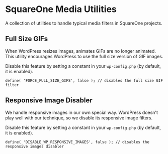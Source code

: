 # SquareOne Media Utilities

A collection of utilities to handle typical media filters in SquareOne projects.

## Full Size GIFs

When WordPress resizes images, animates GIFs are no longer animated. This utility encourages
WordPress to use the full size version of GIF images.

Disable this feature by setting a constant in your `wp-config.php` (by default, it is enabled).

```
define( 'FORCE_FULL_SIZE_GIFS', false ); // disables the full size GIF filter
```

## Responsive Image Disabler

We handle responsive images in our own special way. WordPress doesn't play well with our technique,
so we disable its responsive image filters.

Disable this feature by setting a constant in your `wp-config.php` (by default, it is enabled).

```
define( 'DISABLE_WP_RESPONSIVE_IMAGES', false ); // disables the responsive images disabler
```
